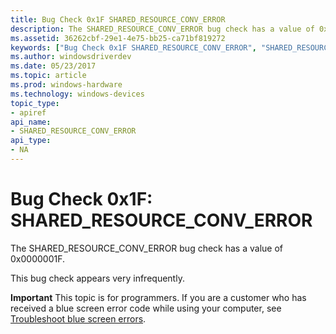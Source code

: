 ```yaml
---
title: Bug Check 0x1F SHARED_RESOURCE_CONV_ERROR
description: The SHARED_RESOURCE_CONV_ERROR bug check has a value of 0x0000001F.This bug check appears very infrequently.
ms.assetid: 36262cbf-29e1-4e75-bb25-ca71bf819272
keywords: ["Bug Check 0x1F SHARED_RESOURCE_CONV_ERROR", "SHARED_RESOURCE_CONV_ERROR"]
ms.author: windowsdriverdev
ms.date: 05/23/2017
ms.topic: article
ms.prod: windows-hardware
ms.technology: windows-devices
topic_type:
- apiref
api_name:
- SHARED_RESOURCE_CONV_ERROR
api_type:
- NA
---
```


# Bug Check 0x1F: SHARED\_RESOURCE\_CONV\_ERROR


The SHARED\_RESOURCE\_CONV\_ERROR bug check has a value of 0x0000001F.

This bug check appears very infrequently.

**Important** This topic is for programmers. If you are a customer who has received a blue screen error code while using your computer, see [Troubleshoot blue screen errors](http://windows.microsoft.com/windows-10/troubleshoot-blue-screen-errors).

 

 




